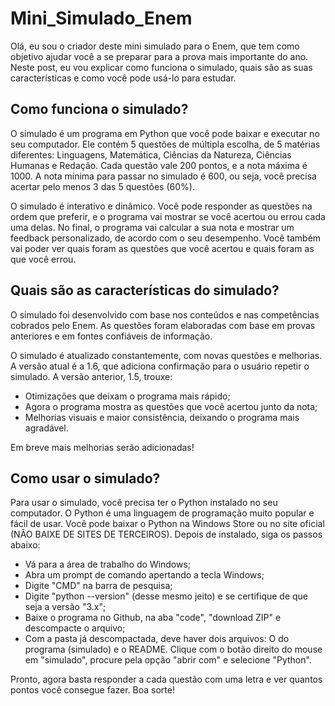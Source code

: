 # Mini_Simulado_Enem

Olá, eu sou o criador deste mini simulado para o Enem, que tem como objetivo ajudar você a se preparar para a prova mais importante do ano. Neste post, eu vou explicar como funciona o simulado, quais são as suas características e como você pode usá-lo para estudar.

## Como funciona o simulado?

O simulado é um programa em Python que você pode baixar e executar no seu computador. Ele contém 5 questões de múltipla escolha, de 5 matérias diferentes: Linguagens, Matemática, Ciências da Natureza, Ciências Humanas e Redação. Cada questão vale 200 pontos, e a nota máxima é 1000. A nota mínima para passar no simulado é 600, ou seja, você precisa acertar pelo menos 3 das 5 questões (60%).

O simulado é interativo e dinâmico. Você pode responder as questões na ordem que preferir, e o programa vai mostrar se você acertou ou errou cada uma delas. No final, o programa vai calcular a sua nota e mostrar um feedback personalizado, de acordo com o seu desempenho. Você também vai poder ver quais foram as questões que você acertou e quais foram as que você errou.

## Quais são as características do simulado?

O simulado foi desenvolvido com base nos conteúdos e nas competências cobrados pelo Enem. As questões foram elaboradas com base em provas anteriores e em fontes confiáveis de informação.

O simulado é atualizado constantemente, com novas questões e melhorias. A versão atual é a 1.6, que adiciona confirmação para o usuário repetir o simulado. A versão anterior, 1.5, trouxe:

- Otimizações que deixam o programa mais rápido;
- Agora o programa mostra as questões que você acertou junto da nota;
- Melhorias visuais e maior consistência, deixando o programa mais agradável.

Em breve mais melhorias serão adicionadas!

## Como usar o simulado?

Para usar o simulado, você precisa ter o Python instalado no seu computador. O Python é uma linguagem de programação muito popular e fácil de usar. Você pode baixar o Python na Windows Store ou no site oficial (NÃO BAIXE DE SITES DE TERCEIROS). Depois de instalado, siga os passos abaixo:

- Vá para a área de trabalho do Windows;
- Abra um prompt de comando apertando a tecla Windows;
- Digite "CMD" na barra de pesquisa;
- Digite "python --version" (desse mesmo jeito) e se certifique de que seja a versão "3.x";
- Baixe o programa no Github, na aba "code", "download ZIP" e descompacte o arquivo;
- Com a pasta já descompactada, deve haver dois arquivos: O do programa (simulado) e o README. Clique com o botão direito do mouse em "simulado", procure pela opção "abrir com" e selecione "Python".

Pronto, agora basta responder a cada questão com uma letra e ver quantos pontos você consegue fazer. Boa sorte!
